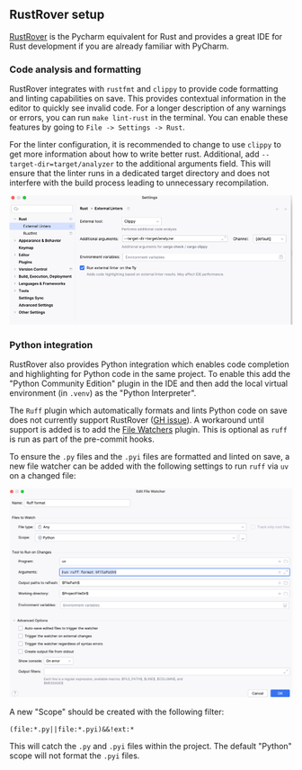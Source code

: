 ## RustRover setup

[RustRover](https://www.jetbrains.com/rust/) is the Pycharm equivalent for Rust
and provides a great IDE for Rust development if you are already familiar with PyCharm.

### Code analysis and formatting

RustRover integrates with `rustfmt` and `clippy` to provide code formatting and linting
capabilities on save.
This provides contextual information in the editor to quickly see invalid code.
For a longer description of any warnings or errors,
you can run `make lint-rust` in the terminal.
You can enable these features by going to `File -> Settings -> Rust`.

For the linter configuration, it is recommended to change to use `clippy`
to get more information about how to write better rust.
Additional, add
`--target-dir=target/analyzer` to the additional arguments field.
This will ensure that the linter runs in a dedicated target directory
and does not interfere with the build process leading to unnecessary recompilation.

![Recommended RustRover Linter settings](images/rr_linter_settings.png)

### Python integration

RustRover also provides Python integration which enables code completion and
highlighting for Python code in the same project.
To enable this add the "Python Community Edition" plugin in the IDE
and then add the local virtual environment (in `.venv`) as the "Python Interpreter".

The `Ruff` plugin which automatically formats and lints Python code on save does not currently support RustRover
([GH issue](https://github.com/koxudaxi/ruff-pycharm-plugin/issues/309)).
A workaround until support is added is to add the
[File Watchers](https://plugins.jetbrains.com/plugin/7177-file-watchers) plugin.
This is optional as `ruff` is run as part of the pre-commit hooks.

To ensure the `.py` files and the `.pyi` files are formatted and linted on save,
a new file watcher can be added with the following settings to run `ruff` via `uv`
on a changed file:

![Recommended RustRover Linter settings](images/rr_ruff_filewatcher.png)

A new "Scope" should be created with the following filter:

```
(file:*.py||file:*.pyi)&&!ext:*
```

This will catch the `.py` and `.pyi` files within the project.
The default "Python" scope will not format the `.pyi` files.
